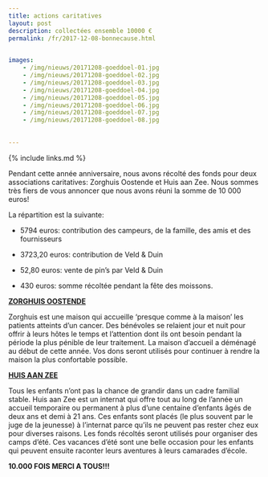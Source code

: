 ```yaml
---
title: actions caritatives
layout: post
description: collectées ensemble 10000 €
permalink: /fr/2017-12-08-bonnecause.html

    
images: 
    - /img/nieuws/20171208-goeddoel-01.jpg
    - /img/nieuws/20171208-goeddoel-02.jpg
    - /img/nieuws/20171208-goeddoel-03.jpg
    - /img/nieuws/20171208-goeddoel-04.jpg
    - /img/nieuws/20171208-goeddoel-05.jpg
    - /img/nieuws/20171208-goeddoel-06.jpg
    - /img/nieuws/20171208-goeddoel-07.jpg
    - /img/nieuws/20171208-goeddoel-08.jpg
    
    
---
```


{% include links.md %}

Pendant cette année anniversaire, nous avons récolté des fonds pour deux associations caritatives: Zorghuis Oostende et Huis aan Zee. Nous sommes très fiers de vous annoncer que nous avons réuni la somme de 10 000 euros!

La répartition est la suivante:

- 5794 euros: contribution des campeurs, de la famille, des amis et des fournisseurs

- 3723,20 euros: contribution de Veld & Duin

- 52,80 euros: vente de pin’s par Veld & Duin

- 430 euros: somme récoltée pendant la fête des moissons.


**[ZORGHUIS OOSTENDE](http://www.zorghuisoostende.be/)**

Zorghuis est une maison qui accueille ‘presque comme à la maison’ les patients atteints d’un cancer. Des bénévoles se relaient jour et nuit pour offrir à leurs hôtes le temps et l’attention dont ils ont besoin pendant la période la plus pénible de leur traitement.
La maison d’accueil a déménagé au début de cette année. Vos dons seront utilisés pour continuer à rendre la maison la plus confortable possible.

**[HUIS AAN ZEE](http://www.devloedlijn.be/huisaanzee)**

Tous les enfants n’ont pas la chance de grandir dans un cadre familial stable. 
Huis aan Zee est un internat qui offre tout au long de l’année un accueil temporaire ou permanent à plus d’une centaine d’enfants âgés de deux ans et demi à 21 ans. Ces enfants sont placés (le plus souvent par le juge de la jeunesse) à l’internat parce qu’ils ne peuvent pas rester chez eux pour diverses raisons.
Les fonds récoltés seront utilisés pour organiser des camps d’été. Ces vacances d’été sont une belle occasion pour les enfants qui peuvent ensuite raconter leurs aventures à leurs camarades d’école.

**10.000 FOIS MERCI A TOUS!!!**

